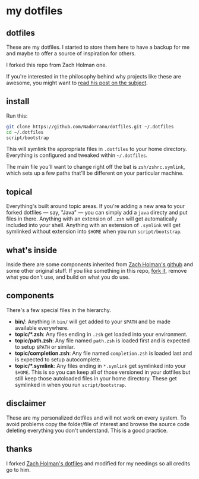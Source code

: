 # my dotfiles

## dotfiles

These are my dotfiles. I started to store them here to have a backup for me and maybe to offer a source of inspiration for others.

I forked this repo from Zach Holman one.

If you're interested in the philosophy behind why projects like these are
awesome, you might want to [read his post on the
subject](http://zachholman.com/2010/08/dotfiles-are-meant-to-be-forked/).

## install

Run this:

```sh
git clone https://github.com/Nadorrano/dotfiles.git ~/.dotfiles
cd ~/.dotfiles
script/bootstrap
```

This will symlink the appropriate files in `.dotfiles` to your home directory.
Everything is configured and tweaked within `~/.dotfiles`.

The main file you'll want to change right off the bat is `zsh/zshrc.symlink`,
which sets up a few paths that'll be different on your particular machine.

## topical

Everything's built around topic areas. If you're adding a new area to your
forked dotfiles — say, "Java" — you can simply add a `java` directy and put
files in there. Anything with an extension of `.zsh` will get automatically
included into your shell. Anything with an extension of `.symlink` will get
symlinked without extension into `$HOME` when you run `script/bootstrap`.

## what's inside

Inside there are some components inherited from 
[Zach Holman's github](https://github.com/holman/dotfiles) and some other 
original stuff. If you like something in this repo, 
[fork it](https://github.com/Nadorrano/dotfiles/fork), 
remove what you don't use, and build on what you do use.

## components

There's a few special files in the hierarchy.

- **bin/**: Anything in `bin/` will get added to your `$PATH` and be made
  available everywhere.
- **topic/\*.zsh**: Any files ending in `.zsh` get loaded into your
  environment.
- **topic/path.zsh**: Any file named `path.zsh` is loaded first and is
  expected to setup `$PATH` or similar.
- **topic/completion.zsh**: Any file named `completion.zsh` is loaded
  last and is expected to setup autocomplete.
- **topic/\*.symlink**: Any files ending in `*.symlink` get symlinked into
  your `$HOME`. This is so you can keep all of those versioned in your dotfiles
  but still keep those autoloaded files in your home directory. These get
  symlinked in when you run `script/bootstrap`.

## disclaimer

These are my personalized dotfiles and will not work on every system. To avoid problems copy the folder/file of interest and browse the source code deleting everything you don't understand. This is a good practice. 

## thanks

I forked [Zach Holman's dotfiles](https://github.com/holman/dotfiles) and modified for my needings so all credits go to him.

 
